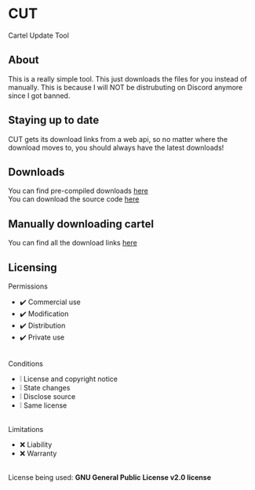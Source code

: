 # CUT
Cartel Update Tool

## About
This is a really simple tool. This just downloads the files for you instead of manually. This is because I will NOT be distrubuting on Discord anymore since I got banned.

## Staying up to date
CUT gets its download links from a web api, so no matter where the download moves to, you should always have the latest downloads!

## Downloads
You can find pre-compiled downloads [here](https://github.com/cartelclient/CUT/releases/)
<br>
You can download the source code [here](https://github.com/cartelclient/CUT/archive/refs/heads/main.zip)

## Manually downloading cartel
You can find all the download links [here](https://cartelclient.github.io/API/CUT.json)

## Licensing 
Permissions
* ✔️ Commercial use
* ✔️ Modification
* ✔️ Distribution
* ✔️ Private use
<br></br>

Conditions
* ❕ License and copyright notice
* ❕ State changes
* ❕ Disclose source
* ❕ Same license
<br></br>

Limitations
* ❌ Liability
* ❌ Warranty
<br></br>

License being used: **GNU General Public License v2.0 license**
